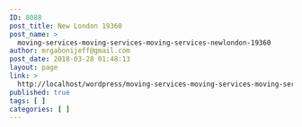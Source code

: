 ```yaml
---
ID: 8088
post_title: New London 19360
post_name: >
  moving-services-moving-services-moving-services-newlondon-19360
author: mrgabonijeff@gmail.com
post_date: 2018-03-28 01:48:13
layout: page
link: >
  http://localhost/wordpress/moving-services-moving-services-moving-services-newlondon-19360/
published: true
tags: [ ]
categories: [ ]
---
```

